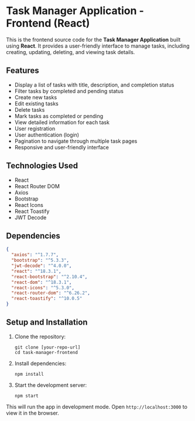 # Task Manager Application - Frontend (React)

This is the frontend source code for the **Task Manager Application** built using **React**. It provides a user-friendly interface to manage tasks, including creating, updating, deleting, and viewing task details.

## Features

- Display a list of tasks with title, description, and completion status
- Filter tasks by completed and pending status
- Create new tasks
- Edit existing tasks
- Delete tasks
- Mark tasks as completed or pending
- View detailed information for each task
- User registration
- User authentication (login)
- Pagination to navigate through multiple task pages
- Responsive and user-friendly interface

## Technologies Used

- React
- React Router DOM
- Axios
- Bootstrap
- React Icons
- React Toastify
- JWT Decode

## Dependencies

```json
{
  "axios": "^1.7.7",
  "bootstrap": "^5.3.3",
  "jwt-decode": "^4.0.0",
  "react": "^18.3.1",
  "react-bootstrap": "^2.10.4",
  "react-dom": "^18.3.1",
  "react-icons": "^5.3.0",
  "react-router-dom": "^6.26.2",
  "react-toastify": "^10.0.5"
}
```

## Setup and Installation

1. Clone the repository:

   ```
   git clone [your-repo-url]
   cd task-manager-frontend
   ```

2. Install dependencies:

   ```
   npm install
   ```

3. Start the development server:

   ```
   npm start
   ```

This will run the app in development mode. Open `http://localhost:3000` to view it in the browser.
